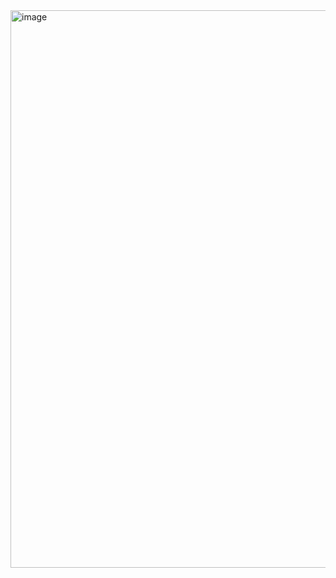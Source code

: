 




<img width="892" alt="image" src="https://github.com/user-attachments/assets/6581722c-e67f-42a2-98b1-427131adb060" />
